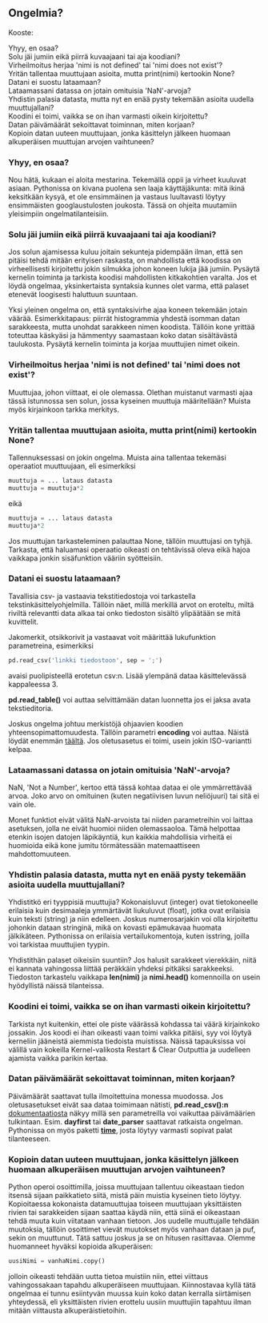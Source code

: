 ## Ongelmia?

Kooste:

Yhyy, en osaa?  
Solu jäi jumiin eikä piirrä kuvaajaani tai aja koodiani?  
Virheilmoitus herjaa 'nimi is not defined' tai 'nimi does not exist'?  
Yritän tallentaa muuttujaan asioita, mutta print(nimi) kertookin None?  
Datani ei suostu lataamaan?  
Lataamassani datassa on jotain omituisia 'NaN'-arvoja?  
Yhdistin palasia datasta, mutta nyt en enää pysty tekemään asioita uudella muuttujallani?  
Koodini ei toimi, vaikka se on ihan varmasti oikein kirjoitettu?  
Datan päivämäärät sekoittavat toiminnan, miten korjaan?  
Kopioin datan uuteen muuttujaan, jonka käsittelyn jälkeen huomaan alkuperäisen muuttujan arvojen vaihtuneen?  


### Yhyy, en osaa?

Nou hätä, kukaan ei aloita mestarina. Tekemällä oppii ja virheet kuuluvat asiaan.
Pythonissa on kivana puolena sen laaja käyttäjäkunta: mitä ikinä keksitkään kysyä, et ole ensimmäinen ja vastaus luultavasti löytyy ensimmäisten googlaustulosten joukosta.
Tässä on ohjeita muutamiin yleisimpiin ongelmatilanteisiin.

### Solu jäi jumiin eikä piirrä kuvaajaani tai aja koodiani?

Jos solun ajamisessa kuluu joitain sekunteja pidempään ilman, että sen pitäisi tehdä mitään erityisen raskasta, on mahdollista että koodissa on virheellisesti kirjoitettu
jokin silmukka johon koneen lukija jää jumiin. Pysäytä kernelin toiminta ja tarkista koodisi mahdollisten kitkakohtien varalta.
Jos et löydä ongelmaa, yksinkertaista syntaksia kunnes olet varma, että palaset etenevät loogisesti haluttuun suuntaan.

Yksi yleinen ongelma on, että syntaksivirhe ajaa koneen tekemään jotain väärää. Esimerkkitapaus: piirrät histogrammia yhdestä isomman datan sarakkeesta,
mutta unohdat sarakkeen nimen koodista. Tällöin kone yrittää toteuttaa käskyäsi ja hämmentyy saamastaan koko datan sisältävästä taulukosta.
Pysäytä kernelin toiminta ja korjaa muuttujien nimet oikein.

### Virheilmoitus herjaa 'nimi is not defined' tai 'nimi does not exist'? 

Muuttujaa, johon viittaat, ei ole olemassa. Olethan muistanut varmasti ajaa tässä istunnossa sen solun, jossa kyseinen muuttuja määritellään?
Muista myös kirjainkoon tarkka merkitys.

### Yritän tallentaa muuttujaan asioita, mutta print(nimi) kertookin None?

Tallennuksessasi on jokin ongelma. Muista aina tallentaa tekemäsi operaatiot muuttuujaan, eli esimerkiksi
```python
muuttuja = ... lataus datasta
muuttuja = muuttuja*2
```
eikä
```python
muuttuja = ... lataus datasta
muuttuja*2
```
Jos muuttujan tarkasteleminen palauttaa None, tällöin muuttujasi on tyhjä.
Tarkasta, että haluamasi operaatio oikeasti on tehtävissä oleva eikä hajoa vaikkapa jonkin sisäfunktion vääriin syötteisiin.

### Datani ei suostu lataamaan? 
Tavallisia csv- ja vastaavia tekstitiedostoja voi tarkastella tekstinkäsittelyohjelmilla. Tällöin näet, millä merkillä arvot on eroteltu, miltä riviltä
relevantti data alkaa tai onko tiedoston sisältö ylipäätään se mitä kuvittelit.

Jakomerkit, otsikkorivit ja vastaavat voit määrittää lukufunktion parametreina, esimerkiksi
```python
pd.read_csv('linkki tiedostoon', sep = ';')
```
avaisi puolipisteellä erotetun csv:n. Lisää ylempänä dataa käsittelevässä kappaleessa 3.

**pd.read_table()** voi auttaa selvittämään datan luonnetta jos ei jaksa avata tekstieditoria.

Joskus ongelma johtuu merkistöjä ohjaavien koodien yhteensopimattomuudesta. Tällöin parametri **encoding** voi auttaa.
Näistä löydät enemmän [täältä](https://docs.python.org/3/library/codecs.html#standard-encodings). Jos oletusasetus ei toimi, usein jokin ISO-variantti kelpaa.

### Lataamassani datassa on jotain omituisia 'NaN'-arvoja?  

NaN, 'Not a Number', kertoo että tässä kohtaa dataa ei ole ymmärrettävää arvoa. Joko arvo on omituinen (kuten negatiivisen luvun neliöjuuri) tai sitä ei vain ole.

Monet funktiot eivät välitä NaN-arvoista tai niiden parametreihin voi laittaa asetuksen, jolla ne eivät huomioi niiden olemassaoloa.
Tämä helpottaa etenkin isojen datojen läpikäyntiä, kun kaikkia mahdollisia virheitä ei huomioida eikä kone jumitu törmätessään matemaattiseen mahdottomuuteen.

### Yhdistin palasia datasta, mutta nyt en enää pysty tekemään asioita uudella muuttujallani?

Yhdistitkö eri tyyppisiä muuttujia? Kokonaisluvut (integer) ovat tietokoneelle erilaisia kuin desimaaleja ymmärtävät liukuluvut (float),
jotka ovat erilaisia kuin teksti (string) ja niin edelleen.
Joskus numerosarjakin voi olla kirjoitettu johonkin dataan stringinä, mikä on kovasti epämukavaa huomata jälkikäteen.
Pythonissa on erilaisia vertailukomentoja, kuten isstring, joilla voi tarkistaa muuttujien tyypin.

Yhdistithän palaset oikeisiin suuntiin? Jos halusit sarakkeet vierekkäin, niitä ei kannata vahingossa liittää peräkkäin yhdeksi pitkäksi sarakkeeksi.
Tiedoston tarkastelu vaikkapa **len(nimi)** ja **nimi.head()** komennoilla on usein hyödyllistä näissä tilanteissa.


### Koodini ei toimi, vaikka se on ihan varmasti oikein kirjoitettu? 

Tarkista nyt kuitenkin, ettei ole piste väärässä kohdassa tai väärä kirjainkoko jossakin.
Jos koodi ei ihan oikeasti vaan toimi vaikka pitäisi, syy voi löytyä kerneliin jääneistä aiemmista tiedoista muistissa.
Näissä tapauksissa voi välillä vain kokeilla Kernel-valikosta Restart & Clear Outputtia ja uudelleen ajamista vaikka parikin kertaa.

### Datan päivämäärät sekoittavat toiminnan, miten korjaan?  

Päivämäärät saattavat tulla ilmoitettuina monessa muodossa. Jos oletusasetukset eivät saa dataa toimimaan nätisti, **pd.read_csv():n** [dokumentaatiosta](https://pandas.pydata.org/pandas-docs/stable/generated/pandas.read_csv.html) näkyy millä sen parametreilla voi vaikuttaa päivämäärien tulkintaan. Esim. **dayfirst** tai **date_parser** saattavat ratkaista ongelman.
Pythonissa on myös paketti [**time**](https://docs.python.org/3/library/time.html), josta löytyy varmasti sopivat palat tilanteeseen.

### Kopioin datan uuteen muuttujaan, jonka käsittelyn jälkeen huomaan alkuperäisen muuttujan arvojen vaihtuneen?  

Python operoi osoittimilla, joissa muuttujaan tallentuu oikeastaan tiedon itsensä sijaan paikkatieto siitä, mistä päin muistia kyseinen tieto löytyy.
Kopioitaessa kokonaista datamuuttujaa toiseen muuttujaan yksittäisten rivien tai sarakkeiden sijaan saattaa käydä niin, että siinä ei oikeastaan tehdä muuta kuin
viitataan vanhaan tietoon. Jos uudelle muuttujalle tehdään muutoksia, tällöin osoittimet vievät muutokset myös vanhaan dataan ja puf, sekin on muuttunut.
Tätä sattuu joskus ja se on hitusen rasittavaa. Olemme huomanneet hyväksi kopioida alkuperäisen:

```python
uusiNimi = vanhaNimi.copy()
```
jolloin oikeasti tehdään uutta tietoa muistiin niin, ettei viittaus vahingossakaan tapahdu alkuperäiseen muuttujaan.
Kiinnostavaa kyllä tätä ongelmaa ei tunnu esiintyvän muussa kuin koko datan kerralla siirtämisen yhteydessä, eli yksittäisten rivien erottelu uusiin muuttujiin tapahtuu
ilman mitään viittausta alkuperäistietoihin.


